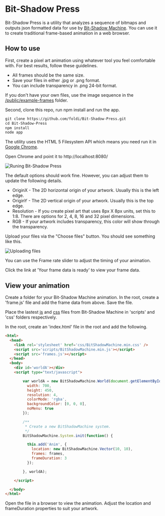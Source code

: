 Bit-Shadow Press
======

Bit-Shadow Press is a utility that analyzes a sequence of bitmaps and outputs json formatted data for use by [Bit-Shadow Machine](https://github.com/foldi/Bit-Shadow-Machine). You can use it to create traditional frame-based animation in a web browser.

## How to use

First, create a pixel art animation using whatever tool you feel comfortable with. For best results, follow these guidelines.

* All frames should be the same size.
* Save your files in either .jpg or .png format.
* You can include transparency in .png 24-bit format.

If you don't have your own files, use the image sequence in the [/public/example-frames](https://github.com/foldi/Bit-Shadow-Press/tree/master/public/example-frames) folder.

Second, clone this repo, run npm install and run the app.

```html
git clone https://github.com/foldi/Bit-Shadow-Press.git
cd Bit-Shadow-Press
npm install
node app
```

The utility uses the HTML 5 Filesystem API which means you need run it in [Google Chrome](http://www.google.com/chrome/).

Open Chrome and point it to http://localhost:8080/

![Runing Bit-Shadow Press](http://foldi.github.io/Bit-Shadow-Press/images/bsp-screen001.jpg "Bit-Shadow Press")

The default options should work fine. However, you can adjust them to update the following details.

* OriginX - The 2D horizontal origin of your artwork. Usually this is the left edge.
* OriginY - The 2D vertical origin of your artwork. Usually this is the top edge.
* Resolution - If you create pixel art that uses 8px X 8px units, set this to 1:8. There are options for 2, 4, 8, 16 and 32 pixel dimensions.
* RGB - If your artwork includes transparency, this color will show through the transparency.

Upload your files via the "Choose files" button. You should see something like this.

![Uploading files](http://foldi.github.io/Bit-Shadow-Press/images/bsp-screen002.jpg "Bit-Shadow Press")

You can use the Frame rate slider to adjust the timing of your animation.

Click the link at 'Your frame data is ready' to view your frame data.

## View your animation

Create a folder for your Bit-Shadow Machine animation. In the root, create a 'frame.js' file and add the frame data from above. Save the file.

Place the lastest [js](https://github.com/foldi/Bit-Shadow-Machine/blob/master/release/BitShadowMachine.min.js) and [css](https://github.com/foldi/Bit-Shadow-Machine/blob/master/release/BitShadowMachine.min.css) files from Bit-Shadow Machine in 'scripts' and 'css' folders respectively.

In the root, create an 'index.html' file in the root and add the following.

```html
<html>
  <head>
    <link rel='stylesheet' href='css/BitShadowMachine.min.css' />
    <script src='scripts/BitShadowMachine.min.js'></script>
    <script src='frames.js'></script>
  </head>
  <body>
    <div id='worldA'></div>
    <script type="text/javascript">

        var worldA = new BitShadowMachine.World(document.getElementById('worldA'), {
          width: 700,
          height: 450,
          resolution: 4,
          colorMode: 'rgba',
          backgroundColor: [0, 0, 0],
          noMenu: true
        });

        /**
         * Create a new BitShadowMachine system.
         */
        BitShadowMachine.System.init(function() {

          this.add('Anim', {
            location: new BitShadowMachine.Vector(10, 10),
            frames: frames,
            frameDuration: 3
          });

        }, worldA);

    </script>

  </body>
</html>
```
Open the file in a browser to view the animation. Adjust the location and frameDuration properties to suit your artwork.
